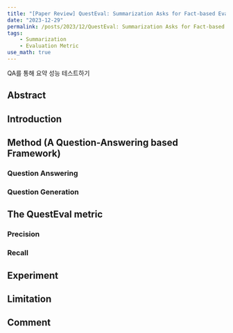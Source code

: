 ```yaml
---
title: "[Paper Review] QuestEval: Summarization Asks for Fact-based Evaluation (EMNLP 2021)"
date: "2023-12-29"
permalink: /posts/2023/12/QuestEval: Summarization Asks for Fact-based Evaluation/
tags:
    - Summarization
    - Evaluation Metric
use_math: true
---
```


QA를 통해 요약 성능 테스트하기

## Abstract



## Introduction



## Method (A Question-Answering based Framework)



### Question Answering

### Question Generation



## The QuestEval metric



### Precision


### Recall

## Experiment



## Limitation



## Comment


